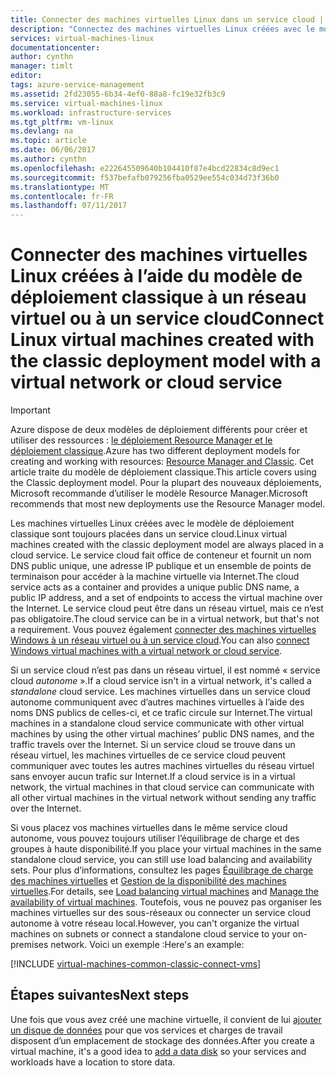 ```yaml
---
title: Connecter des machines virtuelles Linux dans un service cloud | Microsoft Docs
description: "Connectez des machines virtuelles Linux créées avec le modèle de déploiement classique à un service cloud ou à un réseau virtuel Azure."
services: virtual-machines-linux
documentationcenter: 
author: cynthn
manager: timlt
editor: 
tags: azure-service-management
ms.assetid: 2fd23055-6b34-4ef0-88a8-fc19e32fb3c9
ms.service: virtual-machines-linux
ms.workload: infrastructure-services
ms.tgt_pltfrm: vm-linux
ms.devlang: na
ms.topic: article
ms.date: 06/06/2017
ms.author: cynthn
ms.openlocfilehash: e222645509640b104410f87e4bcd22834c8d9ec1
ms.sourcegitcommit: f537befafb079256fba0529ee554c034d73f36b0
ms.translationtype: MT
ms.contentlocale: fr-FR
ms.lasthandoff: 07/11/2017
---
```

# <a name="connect-linux-virtual-machines-created-with-the-classic-deployment-model-with-a-virtual-network-or-cloud-service"></a><span data-ttu-id="7a70c-103">Connecter des machines virtuelles Linux créées à l’aide du modèle de déploiement classique à un réseau virtuel ou à un service cloud</span><span class="sxs-lookup"><span data-stu-id="7a70c-103">Connect Linux virtual machines created with the classic deployment model with a virtual network or cloud service</span></span>
> [!IMPORTANT]
> <span data-ttu-id="7a70c-104">Azure dispose de deux modèles de déploiement différents pour créer et utiliser des ressources : [le déploiement Resource Manager et le déploiement classique](../../../resource-manager-deployment-model.md).</span><span class="sxs-lookup"><span data-stu-id="7a70c-104">Azure has two different deployment models for creating and working with resources: [Resource Manager and Classic](../../../resource-manager-deployment-model.md).</span></span> <span data-ttu-id="7a70c-105">Cet article traite du modèle de déploiement classique.</span><span class="sxs-lookup"><span data-stu-id="7a70c-105">This article covers using the Classic deployment model.</span></span> <span data-ttu-id="7a70c-106">Pour la plupart des nouveaux déploiements, Microsoft recommande d’utiliser le modèle Resource Manager.</span><span class="sxs-lookup"><span data-stu-id="7a70c-106">Microsoft recommends that most new deployments use the Resource Manager model.</span></span>

<span data-ttu-id="7a70c-107">Les machines virtuelles Linux créées avec le modèle de déploiement classique sont toujours placées dans un service cloud.</span><span class="sxs-lookup"><span data-stu-id="7a70c-107">Linux virtual machines created with the classic deployment model are always placed in a cloud service.</span></span> <span data-ttu-id="7a70c-108">Le service cloud fait office de conteneur et fournit un nom DNS public unique, une adresse IP publique et un ensemble de points de terminaison pour accéder à la machine virtuelle via Internet.</span><span class="sxs-lookup"><span data-stu-id="7a70c-108">The cloud service acts as a container and provides a unique public DNS name, a public IP address, and a set of endpoints to access the virtual machine over the Internet.</span></span> <span data-ttu-id="7a70c-109">Le service cloud peut être dans un réseau virtuel, mais ce n’est pas obligatoire.</span><span class="sxs-lookup"><span data-stu-id="7a70c-109">The cloud service can be in a virtual network, but that's not a requirement.</span></span> <span data-ttu-id="7a70c-110">Vous pouvez également [connecter des machines virtuelles Windows à un réseau virtuel ou à un service cloud](../../windows/classic/connect-vms.md?toc=%2fazure%2fvirtual-machines%2fwindows%2fclassic%2ftoc.json).</span><span class="sxs-lookup"><span data-stu-id="7a70c-110">You can also [connect Windows virtual machines with a virtual network or cloud service](../../windows/classic/connect-vms.md?toc=%2fazure%2fvirtual-machines%2fwindows%2fclassic%2ftoc.json).</span></span>

<span data-ttu-id="7a70c-111">Si un service cloud n’est pas dans un réseau virtuel, il est nommé « service cloud *autonome* ».</span><span class="sxs-lookup"><span data-stu-id="7a70c-111">If a cloud service isn't in a virtual network, it's called a *standalone* cloud service.</span></span> <span data-ttu-id="7a70c-112">Les machines virtuelles dans un service cloud autonome communiquent avec d’autres machines virtuelles à l’aide des noms DNS publics de celles-ci, et ce trafic circule sur Internet.</span><span class="sxs-lookup"><span data-stu-id="7a70c-112">The virtual machines in a standalone cloud service communicate with other virtual machines by using the other virtual machines’ public DNS names, and the traffic travels over the Internet.</span></span> <span data-ttu-id="7a70c-113">Si un service cloud se trouve dans un réseau virtuel, les machines virtuelles de ce service cloud peuvent communiquer avec toutes les autres machines virtuelles du réseau virtuel sans envoyer aucun trafic sur Internet.</span><span class="sxs-lookup"><span data-stu-id="7a70c-113">If a cloud service is in a virtual network, the virtual machines in that cloud service can communicate with all other virtual machines in the virtual network without sending any traffic over the Internet.</span></span>

<span data-ttu-id="7a70c-114">Si vous placez vos machines virtuelles dans le même service cloud autonome, vous pouvez toujours utiliser l’équilibrage de charge et des groupes à haute disponibilité.</span><span class="sxs-lookup"><span data-stu-id="7a70c-114">If you place your virtual machines in the same standalone cloud service, you can still use load balancing and availability sets.</span></span> <span data-ttu-id="7a70c-115">Pour plus d’informations, consultez les pages [Équilibrage de charge des machines virtuelles](../../virtual-machines-linux-load-balance.md?toc=%2fazure%2fvirtual-machines%2flinux%2ftoc.json) et [Gestion de la disponibilité des machines virtuelles](../manage-availability.md?toc=%2fazure%2fvirtual-machines%2flinux%2ftoc.json).</span><span class="sxs-lookup"><span data-stu-id="7a70c-115">For details, see [Load balancing virtual machines](../../virtual-machines-linux-load-balance.md?toc=%2fazure%2fvirtual-machines%2flinux%2ftoc.json) and [Manage the availability of virtual machines](../manage-availability.md?toc=%2fazure%2fvirtual-machines%2flinux%2ftoc.json).</span></span> <span data-ttu-id="7a70c-116">Toutefois, vous ne pouvez pas organiser les machines virtuelles sur des sous-réseaux ou connecter un service cloud autonome à votre réseau local.</span><span class="sxs-lookup"><span data-stu-id="7a70c-116">However, you can't organize the virtual machines on subnets or connect a standalone cloud service to your on-premises network.</span></span> <span data-ttu-id="7a70c-117">Voici un exemple :</span><span class="sxs-lookup"><span data-stu-id="7a70c-117">Here's an example:</span></span>

[!INCLUDE [virtual-machines-common-classic-connect-vms](../../../../includes/virtual-machines-common-classic-connect-vms.md)]

## <a name="next-steps"></a><span data-ttu-id="7a70c-118">Étapes suivantes</span><span class="sxs-lookup"><span data-stu-id="7a70c-118">Next steps</span></span>
<span data-ttu-id="7a70c-119">Une fois que vous avez créé une machine virtuelle, il convient de lui [ajouter un disque de données](attach-disk.md) pour que vos services et charges de travail disposent d’un emplacement de stockage des données.</span><span class="sxs-lookup"><span data-stu-id="7a70c-119">After you create a virtual machine, it's a good idea to [add a data disk](attach-disk.md) so your services and workloads have a location to store data.</span></span>
